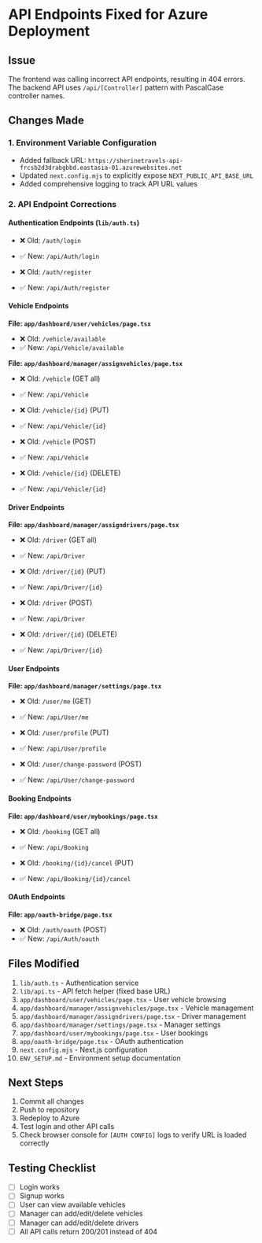 # API Endpoints Fixed for Azure Deployment

## Issue
The frontend was calling incorrect API endpoints, resulting in 404 errors. The backend API uses `/api/[Controller]` pattern with PascalCase controller names.

## Changes Made

### 1. Environment Variable Configuration
- Added fallback URL: `https://sherinetravels-api-frcsb2d3drabgbbd.eastasia-01.azurewebsites.net`
- Updated `next.config.mjs` to explicitly expose `NEXT_PUBLIC_API_BASE_URL`
- Added comprehensive logging to track API URL values

### 2. API Endpoint Corrections

#### Authentication Endpoints (`lib/auth.ts`)
- ❌ Old: `/auth/login`
- ✅ New: `/api/Auth/login`

- ❌ Old: `/auth/register`
- ✅ New: `/api/Auth/register`

#### Vehicle Endpoints
**File: `app/dashboard/user/vehicles/page.tsx`**
- ❌ Old: `/vehicle/available`
- ✅ New: `/api/Vehicle/available`

**File: `app/dashboard/manager/assignvehicles/page.tsx`**
- ❌ Old: `/vehicle` (GET all)
- ✅ New: `/api/Vehicle`

- ❌ Old: `/vehicle/{id}` (PUT)
- ✅ New: `/api/Vehicle/{id}`

- ❌ Old: `/vehicle` (POST)
- ✅ New: `/api/Vehicle`

- ❌ Old: `/vehicle/{id}` (DELETE)
- ✅ New: `/api/Vehicle/{id}`

#### Driver Endpoints
**File: `app/dashboard/manager/assigndrivers/page.tsx`**
- ❌ Old: `/driver` (GET all)
- ✅ New: `/api/Driver`

- ❌ Old: `/driver/{id}` (PUT)
- ✅ New: `/api/Driver/{id}`

- ❌ Old: `/driver` (POST)
- ✅ New: `/api/Driver`

- ❌ Old: `/driver/{id}` (DELETE)
- ✅ New: `/api/Driver/{id}`

#### User Endpoints
**File: `app/dashboard/manager/settings/page.tsx`**
- ❌ Old: `/user/me` (GET)
- ✅ New: `/api/User/me`

- ❌ Old: `/user/profile` (PUT)
- ✅ New: `/api/User/profile`

- ❌ Old: `/user/change-password` (POST)
- ✅ New: `/api/User/change-password`

#### Booking Endpoints
**File: `app/dashboard/user/mybookings/page.tsx`**
- ❌ Old: `/booking` (GET all)
- ✅ New: `/api/Booking`

- ❌ Old: `/booking/{id}/cancel` (PUT)
- ✅ New: `/api/Booking/{id}/cancel`

#### OAuth Endpoints
**File: `app/oauth-bridge/page.tsx`**
- ❌ Old: `/auth/oauth` (POST)
- ✅ New: `/api/Auth/oauth`

## Files Modified
1. `lib/auth.ts` - Authentication service
2. `lib/api.ts` - API fetch helper (fixed base URL)
3. `app/dashboard/user/vehicles/page.tsx` - User vehicle browsing
4. `app/dashboard/manager/assignvehicles/page.tsx` - Vehicle management
5. `app/dashboard/manager/assigndrivers/page.tsx` - Driver management
6. `app/dashboard/manager/settings/page.tsx` - Manager settings
7. `app/dashboard/user/mybookings/page.tsx` - User bookings
8. `app/oauth-bridge/page.tsx` - OAuth authentication
9. `next.config.mjs` - Next.js configuration
10. `ENV_SETUP.md` - Environment setup documentation

## Next Steps
1. Commit all changes
2. Push to repository
3. Redeploy to Azure
4. Test login and other API calls
5. Check browser console for `[AUTH CONFIG]` logs to verify URL is loaded correctly

## Testing Checklist
- [ ] Login works
- [ ] Signup works
- [ ] User can view available vehicles
- [ ] Manager can add/edit/delete vehicles
- [ ] Manager can add/edit/delete drivers
- [ ] All API calls return 200/201 instead of 404
